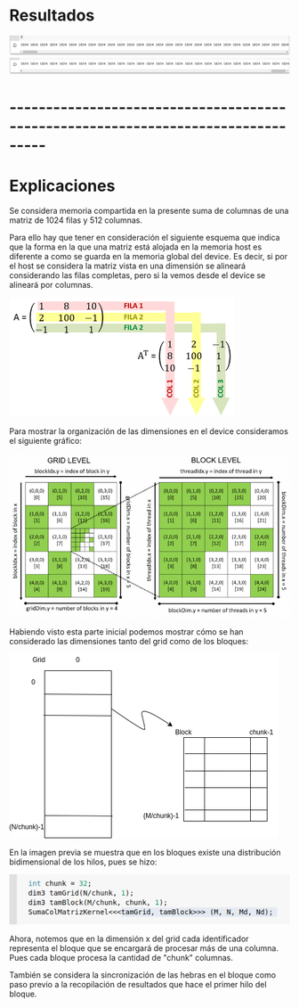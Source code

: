 # Resultados
![](https://raw.githubusercontent.com/FranklinCncr/TopicosEnComputacionGraficaGrupo/master/3%20Suma%20de%20columnas%20de%20matriz%20con%20memoria%20compartida/capturas/cg1.png)
![](https://raw.githubusercontent.com/FranklinCncr/TopicosEnComputacionGraficaGrupo/master/3%20Suma%20de%20columnas%20de%20matriz%20con%20memoria%20compartida/capturas/cg2.png)

# ---------------------------------------------------------------------------------

# Explicaciones

Se considera memoria compartida en la presente suma de columnas de una matriz de 1024 filas y 512 columnas.

Para ello hay que tener en consideración el siguiente esquema que indica que la forma en la que una matriz está alojada en la memoria host es diferente a como se guarda en la memoria global del device. Es decir, si por el host se considera la matriz vista en una dimensión se alineará considerando las filas completas, pero si la vemos desde el device se alineará por columnas. 

![](https://raw.githubusercontent.com/FranklinCncr/TopicosEnComputacionGraficaGrupo/master/3%20Suma%20de%20columnas%20de%20matriz%20con%20memoria%20compartida/capturas/im1.png)

Para mostrar la organización de las dimensiones en el device consideramos el siguiente gráfico:

![](https://raw.githubusercontent.com/FranklinCncr/TopicosEnComputacionGraficaGrupo/master/3%20Suma%20de%20columnas%20de%20matriz%20con%20memoria%20compartida/capturas/im2.png)

Habiendo visto esta parte inicial podemos mostrar cómo se han considerado las dimensiones tanto del grid como de los bloques:

![](https://raw.githubusercontent.com/FranklinCncr/TopicosEnComputacionGraficaGrupo/master/3%20Suma%20de%20columnas%20de%20matriz%20con%20memoria%20compartida/capturas/im3.png)

En la imagen previa se muestra que en los bloques existe una distribución bidimensional de los hilos, pues se hizo:

![](https://raw.githubusercontent.com/FranklinCncr/TopicosEnComputacionGraficaGrupo/master/3%20Suma%20de%20columnas%20de%20matriz%20con%20memoria%20compartida/capturas/im4.png)

Ahora, notemos que en la dimensión x del grid cada identificador representa el bloque que se encargará de procesar más de una columna. Pues cada bloque procesa la cantidad de "chunk" columnas.

También se considera la sincronización de las hebras en el bloque como paso previo a la recopilación de resultados que hace el primer hilo del bloque.


